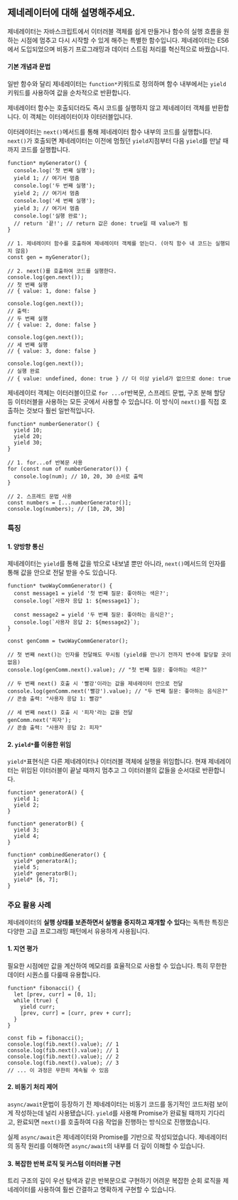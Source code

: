 ## 제네레이터에 대해 설명해주세요.

제네레이터는 자바스크립트에서 이터러블 객체를 쉽게 만들거나 함수의 실행 흐름을 원하는 시점에 멈추고 다시 시작할 수 있게 해주는 특별한 함수입니다.
제네레이터는 ES6에서 도입되었으며 비동기 프로그래밍과 데이터 스트림 처리를 혁신적으로 바꿨습니다.

#### 기본 개념과 문법
일반 함수와 달리 제네레이터는 `function*`키워드로 정의하며 함수 내부에서는 `yield`키워드를 사용하여 값을 순차적으로 반환합니다.

제네레이터 함수는 호출되더라도 즉시 코드를 실행하지 않고 제네레이터 객체를 반환합니다.
이 객체는 이터레이터이자 이터러블입니다.

이터레이터는 `next()`메서드를 통해 제네레이터 함수 내부의 코드를 실행합니다.
`next()`가 호출되면 제네레이터는 이전에 멈췄던 `yield`지점부터 다음 `yield`를 만날 때까지 코드를 실행합니다.

```
function* myGenerator() {
  console.log('첫 번째 실행');
  yield 1; // 여기서 멈춤
  console.log('두 번째 실행');
  yield 2; // 여기서 멈춤
  console.log('세 번째 실행');
  yield 3; // 여기서 멈춤
  console.log('실행 완료');
  // return '끝!'; // return 값은 done: true일 때 value가 됨
}

// 1. 제네레이터 함수를 호출하여 제네레이터 객체를 얻는다. (아직 함수 내 코드는 실행되지 않음)
const gen = myGenerator();

// 2. next()를 호출하여 코드를 실행한다.
console.log(gen.next());
// 첫 번째 실행
// { value: 1, done: false }

console.log(gen.next());
// 출력:
// 두 번째 실행
// { value: 2, done: false }

console.log(gen.next());
// 세 번째 실행
// { value: 3, done: false }

console.log(gen.next());
// 실행 완료
// { value: undefined, done: true } // 더 이상 yield가 없으므로 done: true
```

제네레이터 객체는 이터러블이므로 `for ...of`반복문, 스프레드 문법, 구조 분해 할당 등 이터러블을 사용하는 모든 곳에서 사용할 수 있습니다.
이 방식이 `next()`를 직접 호출하는 것보다 훨씬 일반적입니다.

```
function* numberGenerator() {
  yield 10;
  yield 20;
  yield 30;
}

// 1. for...of 반복문 사용
for (const num of numberGenerator()) {
  console.log(num); // 10, 20, 30 순서로 출력
}

// 2. 스프레드 문법 사용
const numbers = [...numberGenerator()];
console.log(numbers); // [10, 20, 30]
```

### 특징
#### 1. 양방향 통신
제네레이터는 `yield`를 통해 값을 밖으로 내보낼 뿐만 아니라, `next()`메서드의 인자를 통해 값을 안으로 전달 받을 수도 있습니다.
```
function* twoWayCommGenerator() {
  const message1 = yield '첫 번째 질문: 좋아하는 색은?';
  console.log(`사용자 응답 1: ${message1}`);

  const message2 = yield '두 번째 질문: 좋아하는 음식은?';
  console.log(`사용자 응답 2: ${message2}`);
}

const genComm = twoWayCommGenerator();

// 첫 번째 next()는 인자를 전달해도 무시됨 (yield를 만나기 전까지 변수에 할당할 곳이 없음)
console.log(genComm.next().value); // "첫 번째 질문: 좋아하는 색은?"

// 두 번째 next() 호출 시 '빨강'이라는 값을 제네레이터 안으로 전달
console.log(genComm.next('빨강').value); // "두 번째 질문: 좋아하는 음식은?"
// 콘솔 출력: "사용자 응답 1: 빨강"

// 세 번째 next() 호출 시 '피자'라는 값을 전달
genComm.next('피자');
// 콘솔 출력: "사용자 응답 2: 피자"
```

#### 2. `yield*`를 이용한 위임
`yield*`표현식은 다른 제네레이터나 이터러블 객체에 실행을 위임합니다.
현재 제네레이터는 위임된 이터러블이 끝날 때까지 멈추고 그 이터러블의 값들을 순서대로 반환합니다.
```
function* generatorA() {
  yield 1;
  yield 2;
}

function* generatorB() {
  yield 3;
  yield 4;
}

function* combinedGenerator() {
  yield* generatorA();
  yield 5;
  yield* generatorB();
  yield* [6, 7];
}
```

### 주요 활용 사례
제네레이터의 **실행 상태를 보존하면서 실행을 중지하고 재개할 수 있다**는 독특한 특징은 다양한 고급 프로그래밍 패턴에서 유용하게 사용됩니다.

#### 1. 지연 평가
필요한 시점에만 값을 계산하여 메모리를 효율적으로 사용할 수 있습니다.
특히 무한한 데이터 시퀀스를 다룰때 유용합니다.
```
function* fibonacci() {
  let [prev, curr] = [0, 1];
  while (true) {
    yield curr;
    [prev, curr] = [curr, prev + curr];
  }
}

const fib = fibonacci();
console.log(fib.next().value); // 1
console.log(fib.next().value); // 1
console.log(fib.next().value); // 2
console.log(fib.next().value); // 3
// ... 이 과정은 무한히 계속될 수 있음
```

#### 2. 비동기 처리 제어
`async/await`문법이 등장하기 전 제네레이터는 비동기 코드를 동기적인 코드처럼 보이게 작성하는데 널리 사용됐습니다.
`yield`를 사용해 Promise가 완료될 때까지 기다리고, 완료되면 `next()`를 호출하여 다음 작업을 진행하는 방식으로 진행했습니다.

실제 `async/await`은 제네레이터와 Promise를 기반으로 작성되었습니다. 
제네레이터의 동작 원리를 이해하면 `async/await`의 내부를 더 깊이 이해할 수 있습니다.

#### 3. 복잡한 반복 로직 및 커스텀 이터러블 구현
트리 구조의 깊이 우선 탐색과 같은 반복문으로 구현하기 어려운 복잡한 순회 로직을 제네레이터를 사용하여 훨씬 간결하고 명확하게 구현할 수 있습니다.
